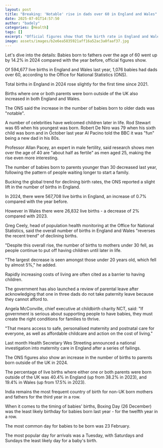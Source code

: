 ```yaml
---
layout: post
title: "Breaking: 'Notable' rise in dads over 60 in England and Wales"
date: 2025-07-01T14:57:50
author: "badely"
categories: [Health]
tags: []
excerpt: "Official figures show that the birth rate in England and Wales went up for the first time since 2021."
image: assets/images/b2e6ea5835921aff16a52ac3a0faaf37.jpg
---
```


Let's dive into the details: Babies born to fathers over the age of 60 went up by 14.2% in 2024 compared with the year before, official figures show. 

Of 594,677 live births in England and Wales last year, 1,076 babies had dads over 60, according to the Office for National Statistics (ONS).

Total births in England in 2024 rose slightly for the first time since 2021. 

Births where one or both parents were born outside of the UK also increased in both England and Wales.

The ONS said the increase in the number of babies born to older dads was "notable".

A number of celebrities have welcomed children later in life. Rod Stewart was 65 when his youngest was born. Robert De Niro was 79 when his sixth child was born and in October last year Al Pacino told the BBC it was "fun" being a new dad in his 80s.

Professor Allan Pacey, an expert in male fertility, said research shows men over the age of 40 are "about half as fertile" as men aged 25, making the rise even more interesting.

The number of babies born to parents younger than 30 decreased last year, following the pattern of people waiting longer to start a family.

Bucking the global trend for declining birth rates, the ONS reported a slight lift in the number of births in England.

In 2024, there were 567,708 live births in England, an increase of 0.7% compared with the year before.

However in Wales there were 26,832 live births - a decrease of 2% compared with 2023.

Greg Ceely, head of population health monitoring at the Office for National Statistics, said the overall number of births in England and Wales "reverses the recent trend" of declining births. 

"Despite this overall rise, the number of births to mothers under 30 fell, as people continue to put off having children until later in life. 

"The largest decrease is seen amongst those under 20 years old, which fell by almost 5%," he added.

Rapidly increasing costs of living are often cited as a barrier to having children.  

The government has also launched a review of parental leave after acknowledging that one in three dads do not take paternity leave because they cannot afford to.

Angela McConville, chief executive at childbirth charity NCT, said: "If government is serious about supporting people to have babies, they must create the right conditions for families to thrive. 

"That means access to safe, personalised maternity and postnatal care for everyone, as well as affordable childcare and action on the cost of living."

Last month Health Secretary Wes Streeting announced a national investigation into maternity care in England after a series of failings.

The ONS figures also show an increase in the number of births to parents born outside of the UK in 2024.

The percentage of live births where either one or both parents were born outside of the UK was 40.4% in England (up from 38.2% in 2023), and 19.4% in Wales (up from 17.5% in 2023).

India remains the most frequent country of birth for non-UK born mothers and fathers for the third year in a row.

When it comes to the timing of babies' births, Boxing Day (26 December) was the least likely birthday for babies born last year - for the twelfth year in a row.

The most common day for babies to be born was 23 February. 

The most popular day for arrivals was a Tuesday, with Saturdays and Sundays the least likely day for a baby's birth.

